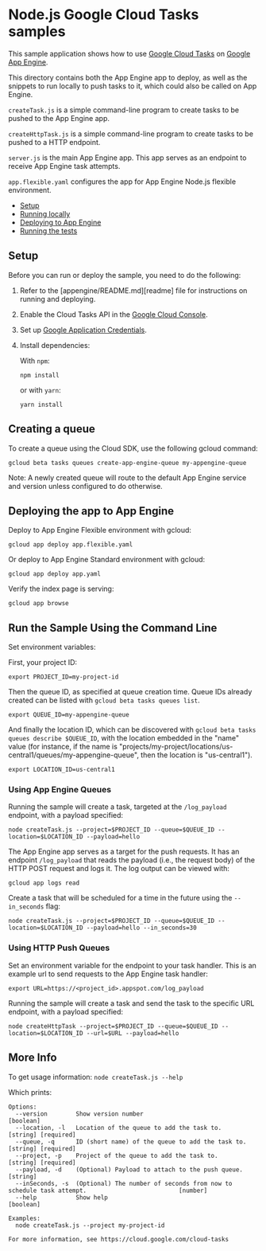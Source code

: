 # Node.js Google Cloud Tasks samples

This sample application shows how to use [Google Cloud Tasks](https://cloud.google.com/cloud-tasks/)
on [Google App Engine][appengine-flex].

This directory
contains both the App Engine app to deploy, as well as the snippets to run
locally to push tasks to it, which could also be called on App Engine.

`createTask.js` is a simple command-line program to create tasks to be pushed to
the App Engine app.

`createHttpTask.js` is a simple command-line program to create tasks to be pushed to
a HTTP endpoint.

`server.js` is the main App Engine app. This app serves as an endpoint to
receive App Engine task attempts.

`app.flexible.yaml` configures the app for App Engine Node.js flexible
environment.

* [Setup](#setup)
* [Running locally](#running-locally)
* [Deploying to App Engine](#deploying-to-app-engine)
* [Running the tests](#running-the-tests)

## Setup

Before you can run or deploy the sample, you need to do the following:

1.  Refer to the [appengine/README.md][readme] file for instructions on
    running and deploying.
1.  Enable the Cloud Tasks API in the [Google Cloud Console](https://console.cloud.google.com/apis/api/tasks.googleapis.com).
1.  Set up [Google Application Credentials](https://cloud.google.com/docs/authentication/getting-started).
1.  Install dependencies:

    With `npm`:

        npm install

    or with `yarn`:

        yarn install

## Creating a queue

To create a queue using the Cloud SDK, use the following gcloud command:

    gcloud beta tasks queues create-app-engine-queue my-appengine-queue

Note: A newly created queue will route to the default App Engine service and
version unless configured to do otherwise.

## Deploying the app to App Engine

Deploy to App Engine Flexible environment with gcloud:

    gcloud app deploy app.flexible.yaml

Or deploy to App Engine Standard environment with gcloud:

    gcloud app deploy app.yaml

Verify the index page is serving:

    gcloud app browse

## Run the Sample Using the Command Line

Set environment variables:

First, your project ID:

```
export PROJECT_ID=my-project-id
```

Then the queue ID, as specified at queue creation time. Queue IDs already
created can be listed with `gcloud beta tasks queues list`.

```
export QUEUE_ID=my-appengine-queue
```

And finally the location ID, which can be discovered with
`gcloud beta tasks queues describe $QUEUE_ID`, with the location embedded in
the "name" value (for instance, if the name is
"projects/my-project/locations/us-central1/queues/my-appengine-queue", then the
location is "us-central1").

```
export LOCATION_ID=us-central1
```

### Using App Engine Queues
Running the sample will create a task, targeted at the `/log_payload`
endpoint, with a payload specified:

```
node createTask.js --project=$PROJECT_ID --queue=$QUEUE_ID --location=$LOCATION_ID --payload=hello
```

The App Engine app serves as a target for the push requests. It has an
endpoint `/log_payload` that reads the payload (i.e., the request body) of the
HTTP POST request and logs it. The log output can be viewed with:

    gcloud app logs read

Create a task that will be scheduled for a time in the future using the
`--in_seconds` flag:

```
node createTask.js --project=$PROJECT_ID --queue=$QUEUE_ID --location=$LOCATION_ID --payload=hello --in_seconds=30
```

### Using HTTP Push Queues

Set an environment variable for the endpoint to your task handler. This is an
example url to send requests to the App Engine task handler:
```
export URL=https://<project_id>.appspot.com/log_payload
```

Running the sample will create a task and send the task to the specific URL
endpoint, with a payload specified:

```
node createHttpTask --project=$PROJECT_ID --queue=$QUEUE_ID --location=$LOCATION_ID --url=$URL --payload=hello
```

## More Info

To get usage information: `node createTask.js --help`

Which prints:

```
Options:
  --version        Show version number                                                                         [boolean]
  --location, -l   Location of the queue to add the task to.                                         [string] [required]
  --queue, -q      ID (short name) of the queue to add the task to.                                  [string] [required]
  --project, -p    Project of the queue to add the task to.                                          [string] [required]
  --payload, -d    (Optional) Payload to attach to the push queue.                                              [string]
  --inSeconds, -s  (Optional) The number of seconds from now to schedule task attempt.                          [number]
  --help           Show help                                                                                   [boolean]

Examples:
  node createTask.js --project my-project-id

For more information, see https://cloud.google.com/cloud-tasks
```

[appengine-flex]: https://cloud.google.com/appengine/docs/nodejs
[appengine-std]: https://cloud.google.com/appengine/docs/standard/nodejs
